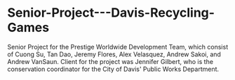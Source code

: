 # Senior-Project---Davis-Recycling-Games
Senior Project for the Prestige Worldwide Development Team, which consist of Cuong Su, Tan Dao, Jeremy Flores, Alex Velasquez, Andrew Sakoi, and Andrew VanSaun. Client for the project was Jennifer Gilbert, who is the conservation coordinator for the City of Davis' Public Works Department.
